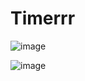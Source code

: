 # Timerrr

![image](https://user-images.githubusercontent.com/114358972/230454629-bf23ac5f-fe05-4346-b118-cc0e09cfd06b.png)

![image](https://user-images.githubusercontent.com/114358972/230455089-88557106-b391-4877-bd6c-65d3fe3764ef.png)

